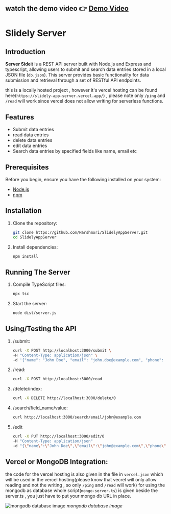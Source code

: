 
## watch the demo video 👉 [Demo Video](https://drive.google.com/file/d/1lnatM7KR2twpHj1vhA0Y-Lo5zMQbUnT6/view?usp=sharing)

# Slidely Server

## Introduction

**Server Side**it is a REST API server built with Node.js and Express and typescript, allowing users to submit and search data entries stored in a local JSON file (`db.json`). This server provides basic functionality for data submission and retrieval through a set of RESTful API endpoints.

this is a locally hosted project , however it's vercel hosting can be found here(`https://slidely-app-server.vercel.app/`) , please note only `/ping` and `/read` will work since vercel does not allow writing for serverless functions.
## Features

- Submit data entries
- read data entries
- delete data entries
- edit data entries
- Search data entries by specified fields like name, email etc

## Prerequisites

Before you begin, ensure you have the following installed on your system:

- [Node.js](https://nodejs.org/)
- [npm](https://www.npmjs.com/)

## Installation

1. Clone the repository:
   ```bash
   git clone https://github.com/Harshmori/SlidelyAppServer.git
   cd SlidelyAppServer
   
2. Install dependencies:
   ```bash
   npm install

## Running The Server

1. Compile TypeScript files:
   ```bash
   npx tsc

2. Start the server:
   ```bash
   node dist/server.js

## Using/Testing the API

1. /submit:
   ```bash
   curl -X POST http://localhost:3000/submit \
   -H "Content-Type: application/json" \
   -d '{"name": "John Doe", "email": "john.doe@example.com", "phone": "1234567890", "github_link": "https://github.com/johndoe", "stopwatch_time": "00:05:30"}'
   
2. /read:
   ```bash
   curl -X POST http://localhost:3000/read

3. /delete/index:
   ```bash
   curl -X DELETE http://localhost:3000/delete/0

4. /search/field_name/value:
   ```bash
   curl http://localhost:3000/search/email/john@example.com
   ```
5. /edit
   ```bash
   curl -X PUT http://localhost:3000/edit/0
   -H "Content-Type: application/json"
   -d "{\"name\":\"John Doe\",\"email\":\"john@example.com\",\"phone\":\"1234567890\",\"github_link\":\"https://github.com/johndoe\",\"stopwatch_time\":\"00:10:00\"}"


## Vercel or MongoDB Integration:
  the code for the vercel hosting is also given in the file in `vercel.json` which will be used in the vercel hosting(please know that vecrel will only allow reading and not the writing , so only `/ping` and `/read` will work)
   for using the mongodb as database whole script(`mongo-server.ts`) is given beside the server.ts , you just have to put your mongo db URL in place.


![mongodb database image](mongo.png)
*mongodb database image*
  
